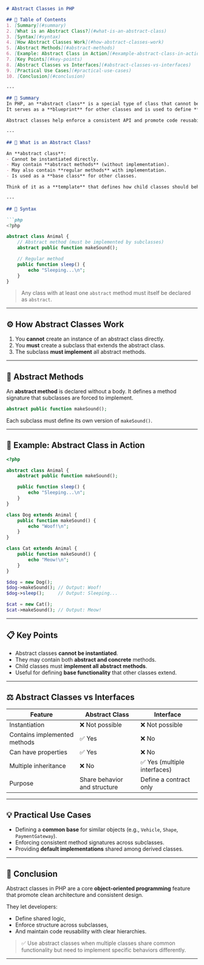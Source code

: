 ````markdown
# Abstract Classes in PHP

## 🧭 Table of Contents
1. [Summary](#summary)  
2. [What is an Abstract Class?](#what-is-an-abstract-class)  
3. [Syntax](#syntax)  
4. [How Abstract Classes Work](#how-abstract-classes-work)  
5. [Abstract Methods](#abstract-methods)  
6. [Example: Abstract Class in Action](#example-abstract-class-in-action)  
7. [Key Points](#key-points)  
8. [Abstract Classes vs Interfaces](#abstract-classes-vs-interfaces)  
9. [Practical Use Cases](#practical-use-cases)  
10. [Conclusion](#conclusion)

---

## 🧩 Summary
In PHP, an **abstract class** is a special type of class that cannot be instantiated directly.  
It serves as a **blueprint** for other classes and is used to define **common behaviors and structure** that child classes must implement.

Abstract classes help enforce a consistent API and promote code reusability and organization.

---

## 📘 What is an Abstract Class?

An **abstract class**:
- Cannot be instantiated directly.
- May contain **abstract methods** (without implementation).
- May also contain **regular methods** with implementation.
- Is used as a **base class** for other classes.

Think of it as a **template** that defines how child classes should behave.

---

## 🧱 Syntax

```php
<?php

abstract class Animal {
    // Abstract method (must be implemented by subclasses)
    abstract public function makeSound();

    // Regular method
    public function sleep() {
        echo "Sleeping...\n";
    }
}
````

> Any class with at least one `abstract` method must itself be declared as `abstract`.

---

## ⚙️ How Abstract Classes Work

1. You **cannot** create an instance of an abstract class directly.
2. You **must** create a subclass that extends the abstract class.
3. The subclass **must implement** all abstract methods.

---

## 🧠 Abstract Methods

An **abstract method** is declared without a body.
It defines a method signature that subclasses are forced to implement.

```php
abstract public function makeSound();
```

Each subclass must define its own version of `makeSound()`.

---

## 🧩 Example: Abstract Class in Action

```php
<?php

abstract class Animal {
    abstract public function makeSound();

    public function sleep() {
        echo "Sleeping...\n";
    }
}

class Dog extends Animal {
    public function makeSound() {
        echo "Woof!\n";
    }
}

class Cat extends Animal {
    public function makeSound() {
        echo "Meow!\n";
    }
}

$dog = new Dog();
$dog->makeSound(); // Output: Woof!
$dog->sleep();     // Output: Sleeping...

$cat = new Cat();
$cat->makeSound(); // Output: Meow!
```

---

## 📋 Key Points

* Abstract classes **cannot be instantiated**.
* They may contain both **abstract and concrete** methods.
* Child classes must **implement all abstract methods**.
* Useful for defining **base functionality** that other classes extend.

---

## ⚖️ Abstract Classes vs Interfaces

| Feature                      | Abstract Class               | Interface                   |
| ---------------------------- | ---------------------------- | --------------------------- |
| Instantiation                | ❌ Not possible               | ❌ Not possible              |
| Contains implemented methods | ✅ Yes                        | ❌ No                        |
| Can have properties          | ✅ Yes                        | ❌ No                        |
| Multiple inheritance         | ❌ No                         | ✅ Yes (multiple interfaces) |
| Purpose                      | Share behavior and structure | Define a contract only      |

---

## 💡 Practical Use Cases

* Defining a **common base** for similar objects (e.g., `Vehicle`, `Shape`, `PaymentGateway`).
* Enforcing consistent method signatures across subclasses.
* Providing **default implementations** shared among derived classes.

---

## 🏁 Conclusion

Abstract classes in PHP are a core **object-oriented programming** feature that promote clean architecture and consistent design.

They let developers:

* Define shared logic,
* Enforce structure across subclasses,
* And maintain code reusability with clear hierarchies.

> ✅ Use abstract classes when multiple classes share common functionality but need to implement specific behaviors differently.

---

```
```
